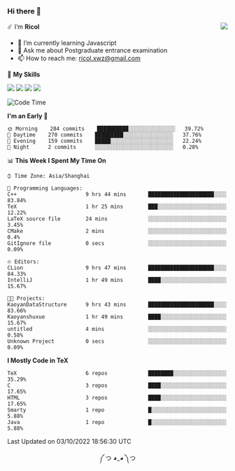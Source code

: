### Hi there 👋

<a href="#">
  <img align="right" src="https://github-readme-stats.vercel.app/api?username=Ricolxwz&count_private=true&show_icons=true&theme=prussian" />
</a>

☄️ I‘m **Ricol**

- 🌱 I’m currently learning Javascript
- 💬 Ask me about Postgraduate entrance examination
- 📫 How to reach me: ricol.xwz@gmail.com

🌟 **My Skills**

![](https://img.shields.io/badge/-Git-000000?style=flat-square&logo=git&logoColor=fff)
![](https://img.shields.io/badge/-C-3e74a2?style=flat-square&logo=C&logoColor=fff)
![](https://img.shields.io/badge/-Python-4fc08d?style=flat-square&logo=python&logoColor=fff)
![](https://img.shields.io/badge/-java-ffa500?style=flat-square&logo=java&logoColor=fff)

<!--START_SECTION:waka-->
![Code Time](http://img.shields.io/badge/Code%20Time-340%20hrs%2058%20mins-blue)

**I'm an Early 🐤** 

```text
🌞 Morning    284 commits    ██████████░░░░░░░░░░░░░░░   39.72% 
🌆 Daytime    270 commits    █████████░░░░░░░░░░░░░░░░   37.76% 
🌃 Evening    159 commits    █████░░░░░░░░░░░░░░░░░░░░   22.24% 
🌙 Night      2 commits      ░░░░░░░░░░░░░░░░░░░░░░░░░   0.28%

```


📊 **This Week I Spent My Time On** 

```text
⌚︎ Time Zone: Asia/Shanghai

💬 Programming Languages: 
C++                      9 hrs 44 mins       █████████████████████░░░░   83.84% 
TeX                      1 hr 25 mins        ███░░░░░░░░░░░░░░░░░░░░░░   12.22% 
LaTeX source file        24 mins             ░░░░░░░░░░░░░░░░░░░░░░░░░   3.45% 
CMake                    2 mins              ░░░░░░░░░░░░░░░░░░░░░░░░░   0.4% 
GitIgnore file           0 secs              ░░░░░░░░░░░░░░░░░░░░░░░░░   0.09%

🔥 Editors: 
CLion                    9 hrs 47 mins       █████████████████████░░░░   84.33% 
IntelliJ                 1 hr 49 mins        ████░░░░░░░░░░░░░░░░░░░░░   15.67%

🐱‍💻 Projects: 
KaoyanDataStructure      9 hrs 43 mins       █████████████████████░░░░   83.66% 
Kaoyanshuxue             1 hr 49 mins        ████░░░░░░░░░░░░░░░░░░░░░   15.67% 
untitled                 4 mins              ░░░░░░░░░░░░░░░░░░░░░░░░░   0.58% 
Unknown Project          0 secs              ░░░░░░░░░░░░░░░░░░░░░░░░░   0.09%

```

**I Mostly Code in TeX** 

```text
TeX                      6 repos             ████████░░░░░░░░░░░░░░░░░   35.29% 
C                        3 repos             ████░░░░░░░░░░░░░░░░░░░░░   17.65% 
HTML                     3 repos             ████░░░░░░░░░░░░░░░░░░░░░   17.65% 
Smarty                   1 repo              █░░░░░░░░░░░░░░░░░░░░░░░░   5.88% 
Java                     1 repo              █░░░░░░░░░░░░░░░░░░░░░░░░   5.88%

```



 Last Updated on 03/10/2022 18:56:30 UTC
<!--END_SECTION:waka-->

<div align="center">
༼ つ ◕_◕ ༽つ
</div>
